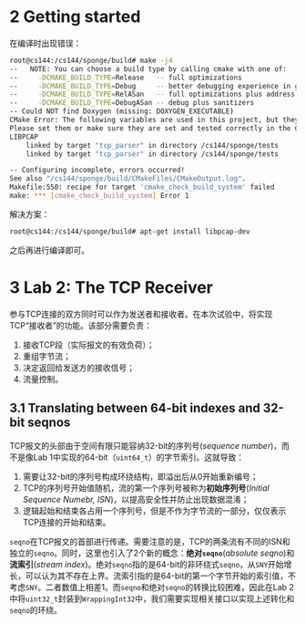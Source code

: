 # 2 Getting started

在编译时出现错误：

```bash
root@cs144:/cs144/sponge/build# make -j4
--   NOTE: You can choose a build type by calling cmake with one of:
--     -DCMAKE_BUILD_TYPE=Release   -- full optimizations
--     -DCMAKE_BUILD_TYPE=Debug     -- better debugging experience in gdb
--     -DCMAKE_BUILD_TYPE=RelASan   -- full optimizations plus address and undefined-behavior sanitizers
--     -DCMAKE_BUILD_TYPE=DebugASan -- debug plus sanitizers
-- Could NOT find Doxygen (missing: DOXYGEN_EXECUTABLE) 
CMake Error: The following variables are used in this project, but they are set to NOTFOUND.
Please set them or make sure they are set and tested correctly in the CMake files:
LIBPCAP
    linked by target "tcp_parser" in directory /cs144/sponge/tests
    linked by target "tcp_parser" in directory /cs144/sponge/tests

-- Configuring incomplete, errors occurred!
See also "/cs144/sponge/build/CMakeFiles/CMakeOutput.log".
Makefile:550: recipe for target 'cmake_check_build_system' failed
make: *** [cmake_check_build_system] Error 1
```

解决方案：

```bash
root@cs144:/cs144/sponge/build# apt-get install libpcap-dev
```

之后再进行编译即可。

# 3 Lab 2: The TCP Receiver

参与TCP连接的双方同时可以作为发送者和接收者。在本次试验中，将实现TCP“接收者”的功能。该部分需要负责：
1. 接收TCP段（实际报文的有效负荷）；
2. 重组字节流；
3. 决定返回给发送方的接收信号；
4. 流量控制。

## 3.1 Translating between 64-bit indexes and 32-bit seqnos

TCP报文的头部由于空间有限只能容纳32-bit的序列号(*sequence number*)，而不是像Lab 1中实现的64-bit（`uint64_t`）的字节索引。这就导致：
1. 需要让32-bit的序列号构成环绕结构，即溢出后从0开始重新编号；
2. TCP的序列号开始值随机，流的第一个序列号被称为**初始序列号**(*Initial Sequence Numebr, ISN*)，以提高安全性并防止出现数据混淆；
3. 逻辑起始和结束各占用一个序列号，但是不作为字节流的一部分，仅仅表示TCP连接的开始和结束。

`seqno`在TCP报文的首部进行传递。需要注意的是，TCP的两条流有不同的ISN和独立的`seqno`。同时，这里也引入了2个新的概念：**绝对`seqno`**(*absolute seqno*)和**流索引**(*stream index*)。绝对`seqno`指的是64-bit的非环绕式`seqno`，从`SNY`开始增长，可以认为其不存在上界。流索引指的是64-bit的第一个字节开始的索引值，不考虑`SNY`。二者数值上相差1。而`seqno`和绝对`seqno`的转换比较困难，因此在Lab 2中将`uint32_t`封装到`WrappingInt32`中，我们需要实现相关接口以实现上述转化和`seqno`的环绕。
